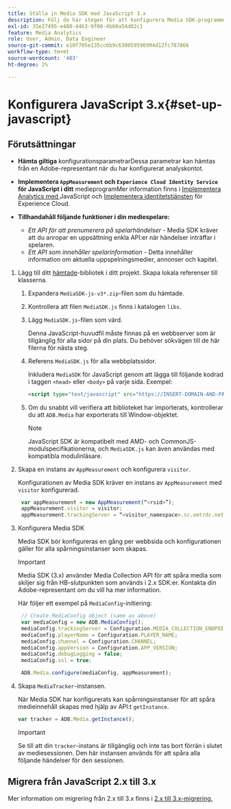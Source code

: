 ```yaml
---
title: Ställa in Media SDK med JavaScript 3.x
description: Följ de här stegen för att konfigurera Media SDK-programmet på JavaScript 3.x.
exl-id: 35e27495-e480-4463-9f00-4b60a54d02c1
feature: Media Analytics
role: User, Admin, Data Engineer
source-git-commit: e10f705e135cc6b9c630059596994d12fc787866
workflow-type: tm+mt
source-wordcount: '403'
ht-degree: 2%

---
```


# Konfigurera JavaScript 3.x{#set-up-javascript}

## Förutsättningar

* **Hämta giltiga**
konfigurationsparametrarDessa parametrar kan hämtas från en Adobe-representant när du har konfigurerat analyskontot.
* **Implementera  `AppMeasurement` och  `Experience Cloud Identity Service` för JavaScript i ditt**
medieprogramMer information finns i  [Implementera Analytics med ](https://experienceleague.adobe.com/docs/analytics/implementation/js/overview.html) JavaScript och  [Implementera identitetstjänsten](https://experienceleague.adobe.com/docs/id-service/using/implementation/setup-analytics.html) för Experience Cloud.

* **Tillhandahåll följande funktioner i din mediespelare:**

   * *Ett API för att prenumerera på spelarhändelser*  - Media SDK kräver att du anropar en uppsättning enkla API:er när händelser inträffar i spelaren.
   * *Ett API som innehåller spelarinformation*  - Detta innehåller information om aktuella uppspelningsmedier, annonser och kapitel.

1. Lägg till ditt [hämtade](/help/sdk-implement/download-sdks.md#download-3x-sdks)-bibliotek i ditt projekt. Skapa lokala referenser till klasserna.

   1. Expandera `MediaSDK-js-v3*.zip`-filen som du hämtade.
   1. Kontrollera att filen `MediaSDK.js` finns i katalogen `libs`.

   1. Lägg `MediaSDK.js`-filen som värd.

      Denna JavaScript-huvudfil måste finnas på en webbserver som är tillgänglig för alla sidor på din plats. Du behöver sökvägen till de här filerna för nästa steg.

   1. Referens `MediaSDK.js` för alla webbplatssidor.

      Inkludera `MediaSDK` för JavaScript genom att lägga till följande kodrad i taggen `<head>` eller `<body>` på varje sida. Exempel:

      ```html
      <script type="text/javascript" src="https://INSERT-DOMAIN-AND-PATH-TO-CODE-HERE/MediaSDK.js"></script>
      ```

   1. Om du snabbt vill verifiera att biblioteket har importerats, kontrollerar du att `ADB.Media` har exporterats till Window-objektet.

      >[!NOTE]
      >
      >JavaScript SDK är kompatibelt med AMD- och CommonJS-modulspecifikationerna, och `MediaSDK.js` kan även användas med kompatibla modulinläsare.

1. Skapa en instans av `AppMeasurement` och konfigurera `visitor`.

   Konfigurationen av Media SDK kräver en instans av `AppMeasurement` med `visitor` konfigurerad.

   ```js
    var appMeasurement = new AppMeasurement(“<rsid>”);
    appMeasurement.visitor = visitor;
    appMeasurement.trackingServer = “<visitor_namespace>.sc.omtrdc.net”;
   ```

1. Konfigurera Media SDK

   Media SDK bör konfigureras en gång per webbsida och konfigurationen gäller för alla spårningsinstanser som skapas.

   >[!IMPORTANT]
   >
   > Media SDK (3.x) använder Media Collection API för att spåra media som skiljer sig från HB-slutpunkten som används i 2.x SDK:er. Kontakta din Adobe-representant om du vill ha mer information.

   Här följer ett exempel på `MediaConfig`-initiering:

   ```js
    // Create MediaConfig object (same as above)
    var mediaConfig = new ADB.MediaConfig();
    mediaConfig.trackingServer = Configuration.MEDIA_COLLECTION_ENDPOINT;
    mediaConfig.playerName = Configuration.PLAYER_NAME;
    mediaConfig.channel = Configuration.CHANNEL;
    mediaConfig.appVersion = Configuration.APP_VERSION;
    mediaConfig.debugLogging = false;
    mediaConfig.ssl = true;
   
    ADB.Media.configure(mediaConfig, appMeasurement);
   ```

1. Skapa `MediaTracker`-instansen.

   När Media SDK har konfigurerats kan spårningsinstanser för att spåra medieinnehåll skapas med hjälp av API:t `getInstance`.

   ```js
   var tracker = ADB.Media.getInstance();
   ```

   >[!IMPORTANT]
   >
   >Se till att din `tracker`-instans är tillgänglig och inte tas bort förrän i slutet av mediesessionen. Den här instansen används för att spåra alla följande händelser för den sessionen.

## Migrera från JavaScript 2.x till 3.x

Mer information om migrering från 2.x till 3.x finns i [2.x till 3.x-migrering.](https://adobe-marketing-cloud.github.io/media-sdks/reference/javascript_3x/MigrationGuide.html)
